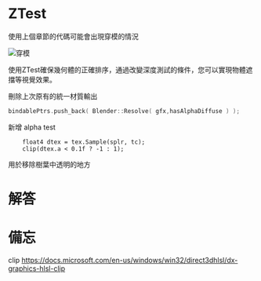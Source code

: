 # ZTest

使用上個章節的代碼可能會出現穿模的情況

![穿模](https://cdn.discordapp.com/attachments/1003320902731186196/1007847319045144667/unknown.png)

使用ZTest確保幾何體的正確排序，通過改變深度測試的條件，您可以實現物體遮擋等視覺效果。

刪除上次原有的統一材質輸出
```c++
bindablePtrs.push_back( Blender::Resolve( gfx,hasAlphaDiffuse ) );
```

新增 alpha test
```hlsl  
    float4 dtex = tex.Sample(splr, tc);
    clip(dtex.a < 0.1f ? -1 : 1);
```

用於移除樹葉中透明的地方

# 解答

# 備忘

clip
https://docs.microsoft.com/en-us/windows/win32/direct3dhlsl/dx-graphics-hlsl-clip